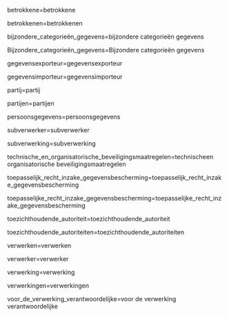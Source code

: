 betrokkene=<span class="definedterm">betrokkene</span>

betrokkenen=<span class="definedterm">betrokkenen</span>

bijzondere_categorieën_gegevens=<span class="definedterm">bijzondere categorieën gegevens</span>

Bijzondere_categorieën_gegevens=<span class="definedterm">Bijzondere categorieën gegevens</span>

gegevensexporteur=<span class="definedterm">gegevensexporteur</span>

gegevensimporteur=<span class="definedterm">gegevensimporteur</span>

partij=<span class="definedterm">partij</span>

partijen=<span class="definedterm">partijen</span>

persoonsgegevens=<span class="definedterm">persoonsgegevens</span>

subverwerker=<span class="definedterm">subverwerker</span>

subverwerking=<span class="definedterm">subverwerking</span>

technische_en_organisatorische_beveiligingsmaatregelen=<span class="definedterm">technischeen organisatorische beveiligingsmaatregelen</span>

toepasselijk_recht_inzake_gegevensbescherming=<span class="definedterm">toepasselijk_recht_inzake_gegevensbescherming</span>

toepasselijke_recht_inzake_gegevensbescherming=<span class="definedterm">toepasselijke_recht_inzake_gegevensbescherming</span>

toezichthoudende_autoriteit=<span class="definedterm">toezichthoudende_autoriteit</span>

toezichthoudende_autoriteiten=<span class="definedterm">toezichthoudende_autoriteiten</span>

verwerken=<span class="definedterm">verwerken</span>

verwerker=<span class="definedterm">verwerker</span>

verwerking=<span class="definedterm">verwerking</span>

verwerkingen=<span class="definedterm">verwerkingen</span>

voor_de_verwerking_verantwoordelijke=<span class="definedterm">voor de verwerking verantwoordelijke</span>

